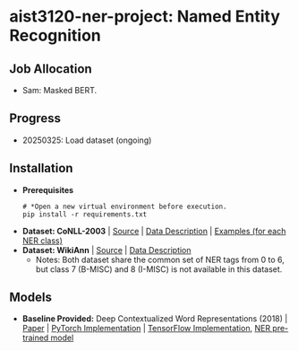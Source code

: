 # aist3120-ner-project: Named Entity Recognition

## Job Allocation

* Sam: Masked BERT.

## Progress

* 20250325: Load dataset (ongoing)

## Installation

* **Prerequisites**
    ```
    # *Open a new virtual environment before execution.
    pip install -r requirements.txt
    ```
* **Dataset: CoNLL-2003** | [Source](https://huggingface.co/datasets/eriktks) | [Data Description](https://huggingface.co/datasets/eriktks/conll2003#dataset-structure) | [Examples (for each NER class)](https://www.clips.uantwerpen.be/conll2003/ner/lists/)
* **Dataset: WikiAnn** | [Source](https://huggingface.co/datasets/unimelb-nlp/wikiann) | [Data Description](https://huggingface.co/datasets/unimelb-nlp/wikiann#dataset-structure)
  * Notes: Both dataset share the common set of NER tags from 0 to 6, but class 7 (B-MISC) and 8 (I-MISC) is not available in this dataset.

## Models
* **Baseline Provided:** Deep Contextualized Word Representations (2018) | [Paper](https://arxiv.org/pdf/1802.05365) | [PyTorch Implementation](https://github.com/yongyuwen/PyTorch-Elmo-BiLSTMCRF) | [TensorFlow Implementation](https://github.com/zhouyonglong/Deep-contextualized-word-representations-Tensorflow), [NER pre-trained model](https://github.com/allenai/allennlp-models)

